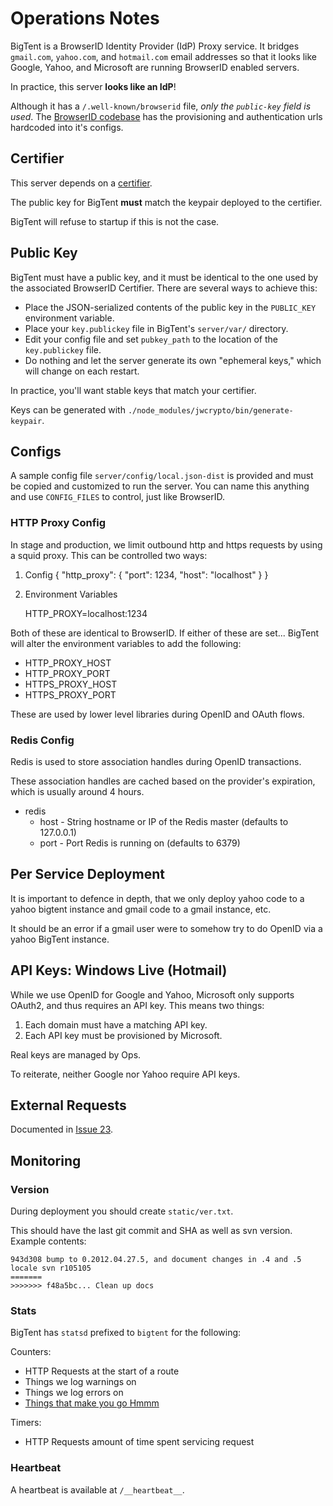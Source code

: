 Operations Notes
================

BigTent is a BrowserID Identity Provider (IdP) Proxy service. It bridges
`gmail.com`, `yahoo.com`, and `hotmail.com` email addresses so that it looks
like Google, Yahoo, and Microsoft are running BrowserID enabled servers.

In practice, this server **looks like an IdP**!

Although it has a `/.well-known/browserid` file, *only the ``public-key``
field is used*. The [BrowserID codebase](https://github.com/mozilla/browserid)
has the provisioning and authentication urls hardcoded into it's configs.

Certifier
---------

This server depends on a [certifier](https://github.com/mozilla/browserid-certifier).

The public key for BigTent **must** match the keypair deployed to the certifier.

BigTent will refuse to startup if this is not the case.

Public Key
----------

BigTent must have a public key, and it must be identical to the one used by
the associated BrowserID Certifier. There are several ways to achieve this:

-   Place the JSON-serialized contents of the public key in the `PUBLIC_KEY`
    environment variable.
-   Place your `key.publickey` file in BigTent's `server/var/` directory.
-   Edit your config file and set `pubkey_path` to the location of the
    `key.publickey` file.
-   Do nothing and let the server generate its own "ephemeral keys," which will
    change on each restart.

In practice, you'll want stable keys that match your certifier.

Keys can be generated with `./node_modules/jwcrypto/bin/generate-keypair`.

Configs
-------

A sample config file `server/config/local.json-dist` is provided and must be copied
and customized to run the server. You can name this anything and use `CONFIG_FILES`
to control, just like BrowserID.

### HTTP Proxy Config
In stage and production, we limit outbound http and https requests by using a
squid proxy. This can be controlled two ways:

1) Config
    {
        "http_proxy": { "port": 1234, "host": "localhost" }
    }

2) Environment Variables

    HTTP_PROXY=localhost:1234

Both of these are identical to BrowserID. If either of these are set...
BigTent will alter the environment variables to add the following:

  * HTTP_PROXY_HOST
  * HTTP_PROXY_PORT
  * HTTPS_PROXY_HOST
  * HTTPS_PROXY_PORT

These are used by lower level libraries during OpenID and OAuth flows.

### Redis Config

Redis is used to store association handles during OpenID transactions.

These association handles are cached based on the provider's expiration, which is usually around 4 hours.

* redis
  * host - String hostname or IP of the Redis master (defaults to 127.0.0.1)
  * port - Port Redis is running on (defaults to 6379)


Per Service Deployment
----------------------

It is important to defence in depth, that we only deploy yahoo code to a
yahoo bigtent instance and gmail code to a gmail instance, etc.

It should be an error if a gmail user were to somehow try to do OpenID
via a yahoo BigTent instance.

API Keys: Windows Live (Hotmail)
--------------------------------

While we use OpenID for Google and Yahoo, Microsoft only supports OAuth2, and
thus requires an API key. This means two things:

1.  Each domain must have a matching API key.
2.  Each API key must be provisioned by Microsoft.

Real keys are managed by Ops.

To reiterate, neither Google nor Yahoo require API keys.

External Requests
-----------------

Documented in [Issue 23](https://github.com/mozilla/browserid-bigtent/issues/23).

Monitoring
----------

### Version

During deployment you should create `static/ver.txt`.

This should have the last git commit and SHA as well as svn version. Example
contents:

    943d308 bump to 0.2012.04.27.5, and document changes in .4 and .5
    locale svn r105105
    =======
    >>>>>>> f48a5bc... Clean up docs

### Stats

BigTent has `statsd` prefixed to `bigtent` for the following:

Counters:

-   HTTP Requests at the start of a route
-   Things we log warnings on
-   Things we log errors on
-   [Things that make you go Hmmm](http://en.wikipedia.org/wiki/Things_That_Make_You_Go_Hmmm...)

Timers:

-   HTTP Requests amount of time spent servicing request

### Heartbeat

A heartbeat is available at `/__heartbeat__`.
